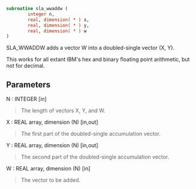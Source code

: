 ```fortran
subroutine sla_wwaddw (
        integer n,
        real, dimension( * ) x,
        real, dimension( * ) y,
        real, dimension( * ) w
)
```

SLA_WWADDW adds a vector W into a doubled-single vector (X, Y).

This works for all extant IBM's hex and binary floating point
arithmetic, but not for decimal.

## Parameters
N : INTEGER [in]
> The length of vectors X, Y, and W.

X : REAL array, dimension (N) [in,out]
> The first part of the doubled-single accumulation vector.

Y : REAL array, dimension (N) [in,out]
> The second part of the doubled-single accumulation vector.

W : REAL array, dimension (N) [in]
> The vector to be added.
